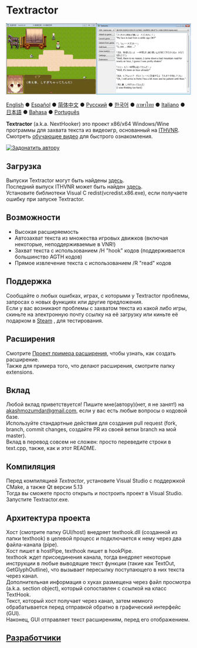 # Textractor

![Как это выглядит](screenshot.png)

[English](README.md) ● [Español](README_ES.md) ● [简体中文](README_SC.md) ● [Русский](README_RU.md) ● [한국어](README_KR.md) ● [ภาษาไทย](README_TH.md) ● [Italiano](README_IT.md) ● [日本語](README_JP.md) ● [Bahasa](README_ID.md) ● [Português](README_PT.md)

**Textractor** (a.k.a. NextHooker) это проект x86/x64 Windows/Wine программы для захвата текста из видеоигр, основанный на [ITHVNR](http://www.hongfire.com/forum/showthread.php/438331-ITHVNR-ITH-with-the-VNR-engine).<br>
Смотреть [обучающее видео](https://tinyurl.com/textractor-tutorial) для быстрого ознакомления.

[![Задонатить автору](https://www.paypalobjects.com/en_US/i/btn/btn_donate_SM.gif)](https://www.paypal.com/cgi-bin/webscr?cmd=_donations&business=akashmozumdar%40gmail.com&item_name=Textractor%20development&currency_code=USD)

## Загрузка

Выпуски Textractor могут быть найдены [здесь](https://github.com/Artikash/Textractor/releases).<br>
Последний выпуск ITHVNR может быть найден [здесь](https://drive.google.com/open?id=13aHF4uIXWn-3YML_k2YCDWhtGgn5-tnO).<br>
Установите библиотеки Visual C redist(vcredist.x86.exe), если получаете ошибку при запуске Textractor.

## Возможности

- Высокая расширяемость
- Автозахват текста из множества игровых движков (включая некоторые, неподдерживаемые в VNR!)
- Захват текста с использованием /H "hook" кодов (поддерживается большинство AGTH кодов)
- Прямое извлечение текста с использованием /R "read" кодов

## Поддержка

Сообщайте о любых ошибках, играх, с которыми у Textractor проблемы, запросах о новых функциях или другие предложения.<br>
Если у вас возникают проблемы с захватом текста из какой либо игры, скиньте на электронную почту ссылку на её загрузку или киньте её подарком в [Steam](https://steamcommunity.com/profiles/76561198097566313/) , для тестирования.

## Расширения

Смотрите [Проект примера расширения](https://github.com/Artikash/ExampleExtension), чтобы узнать, как создать расширение.<br>
Также для примера того, что делают расширения, смотрите папку extensions. 

## Вклад

Любой вклад приветствуется! Пишите мне(автору)(нет, я не занят!) на akashmozumdar@gmail.com, если у вас есть любые вопросы о кодовой базе.<br>
Используйте стандартные действия для создания pull request (fork, branch, commit changes, создайте PR из своей ветки branch на мой master).<br>
Вклад в перевод совсем не сложен: просто переведите строки в text.cpp, также, как и этот README.

## Компиляция

Перед компиляцией *Textractor*, установите Visual Studio с поддержкой CMake, а также Qt версии 5.13<br>
Тогда вы сможете просто открыть и построить проект в Visual Studio. Запустите Textractor.exe.

## Архитектура проекта

Хост (смотрите папку GUI/host) внедряет texthook.dll (созданной из папки texthook) в целевой процесс и подключается к нему через два файла-канала (pipe).<br>
Хост пишет в hostPipe, texthook пишет в hookPipe.<br>
texthook ждет присоединения канала, тогда внедряет некоторые инструкции в любые выводящие текст функции (такие как TextOut, GetGlyphOutline), что вызывает пересылку поступающего в них текста через канал.<br>
Дополнительная информация о хуках размещена через файл просмотра (a.k.a. section object), который сопоставлен с ссылкой на класс TextHook.<br>
Текст, который хост получает через канал, затем немного обрабатывается перед отправкой обратно в графический интерфейс (GUI).<br>
Наконец, GUI отправляет текст расширениям, перед его отображением.

## [Разработчики](CREDITS.md)
